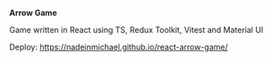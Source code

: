 **Arrow Game**

Game written in React using TS, Redux Toolkit, Vitest and Material UI

Deploy: https://nadeinmichael.github.io/react-arrow-game/
